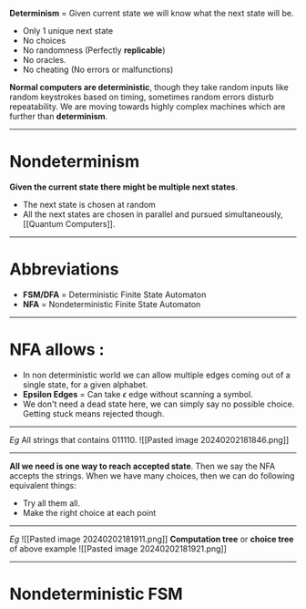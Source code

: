 **Determinism** = Given current state we will know what the next state will be.
- Only $1$ unique next state
- No choices
- No randomness (Perfectly **replicable**)
- No oracles.
- No cheating (No errors or malfunctions)

**Normal computers are deterministic**, though they take random inputs like random keystrokes based on timing, sometimes random errors disturb repeatability. We are moving towards highly complex machines which are further than **determinism**.
***
# Nondeterminism

**Given the current state there might be multiple next states**.
- The next state is chosen at random
- All the next states are chosen in parallel and pursued simultaneously, [[Quantum Computers]].
***
# Abbreviations

- **FSM/DFA** = Deterministic Finite State Automaton
- **NFA** = Nondeterministic Finite State Automaton
***
# NFA allows :
- In non deterministic world we can allow multiple edges coming out of a single state, for a given alphabet.
- **Epsilon Edges** = Can take $\epsilon$ edge without scanning a symbol.
- We don't need a dead state here, we can simply say no possible choice. Getting stuck means rejected though.
***
*Eg* All strings that contains $011110$.
![[Pasted image 20240202181846.png]]
***
**All we need is one way to reach accepted state**. Then we say the NFA accepts the strings.
When we have many choices, then we can do following equivalent things:
- Try all them all.
- Make the right choice at each point
***
 *Eg*
![[Pasted image 20240202181911.png]]
**Computation tree** or **choice tree** of above example
![[Pasted image 20240202181921.png]]
***
# Nondeterministic FSM


